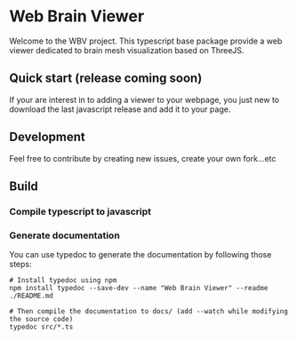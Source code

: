 # Web Brain Viewer
Welcome to the WBV project. This typescript base package provide a web viewer dedicated to brain mesh visualization 
based on ThreeJS.

## Quick start (release coming soon)
If your are interest in to adding a viewer to your webpage, you just new to download the last 
javascript release and add it to your page.

## Development
Feel free to contribute by creating new issues, create your own fork...etc

## Build
### Compile typescript to javascript

### Generate documentation
You can use typedoc to generate the documentation by following those steps:
```shell
# Install typedoc using npm
npm install typedoc --save-dev --name "Web Brain Viewer" --readme ./README.md

# Then compile the documentation to docs/ (add --watch while modifying the source code)
typedoc src/*.ts
```